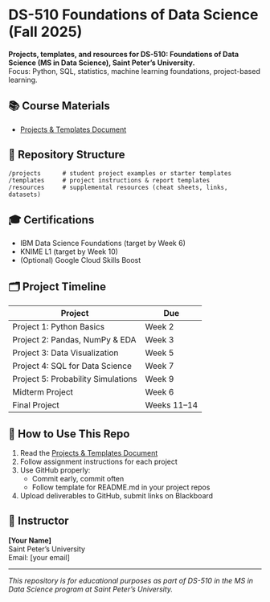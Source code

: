 # DS-510 Foundations of Data Science (Fall 2025)

**Projects, templates, and resources for DS-510: Foundations of Data Science (MS in Data Science), Saint Peter’s University.**  
Focus: Python, SQL, statistics, machine learning foundations, project-based learning.

## 📚 Course Materials

- [Projects & Templates Document](templates/ds510-projects-and-templates.md)

## 📂 Repository Structure

```
/projects      # student project examples or starter templates
/templates     # project instructions & report templates
/resources     # supplemental resources (cheat sheets, links, datasets)
```

## 🎓 Certifications

- IBM Data Science Foundations (target by Week 6)
- KNIME L1 (target by Week 10)
- (Optional) Google Cloud Skills Boost

## 🗂 Project Timeline

| Project | Due |
| --- | --- |
| Project 1: Python Basics | Week 2 |
| Project 2: Pandas, NumPy & EDA | Week 3 |
| Project 3: Data Visualization | Week 5 |
| Project 4: SQL for Data Science | Week 7 |
| Project 5: Probability Simulations | Week 9 |
| Midterm Project | Week 6 |
| Final Project | Weeks 11–14 |

## 🚀 How to Use This Repo

1. Read the [Projects & Templates Document](templates/ds510-projects-and-templates.md)
2. Follow assignment instructions for each project
3. Use GitHub properly:
    - Commit early, commit often
    - Follow template for README.md in your project repos
4. Upload deliverables to GitHub, submit links on Blackboard

## 📢 Instructor

**[Your Name]**  
Saint Peter’s University  
Email: [your email]

---

_This repository is for educational purposes as part of DS-510 in the MS in Data Science program at Saint Peter’s University._
